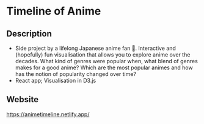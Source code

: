 # Timeline of Anime 

## Description
- Side project by a lifelong Japanese anime fan 💖. Interactive and (hopefully) fun visualisation that allows you to explore anime over the decades. What kind of genres were popular when, what blend of genres makes for a good anime? Which are the most popular animes and how has the notion of popularity changed over time?
- React app; Visualisation in D3.js
## Website
https://animetimeline.netlify.app/
